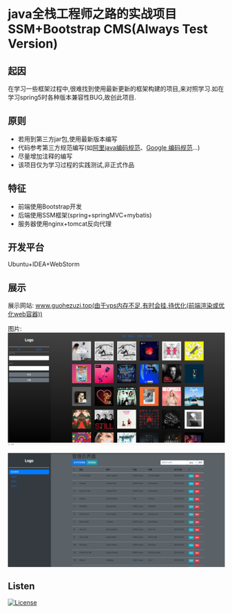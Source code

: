 # java全栈工程师之路的实战项目 SSM+Bootstrap CMS(Always Test Version)
## 起因
在学习一些框架过程中,很难找到使用最新更新的框架构建的项目,来对照学习.如在学习spring5时各种版本兼容性BUG,故创此项目.

## 原则
* 若用到第三方jar包,使用最新版本编写
* 代码参考第三方规范编写(如[阿里java编码规范](https://github.com/alibaba/p3c)、[Google 编码规范](https://google.github.io/styleguide)...)
* 尽量增加注释的编写
* 该项目仅为学习过程的实践测试,非正式作品

## 特征
* 前端使用Bootstrap开发
* 后端使用SSM框架(spring+springMVC+mybatis)
* 服务器使用nginx+tomcat反向代理

## 开发平台
Ubuntu+IDEA+WebStorm

## 展示
展示网站: www.guohezuzi.top(由于vps内存不足,有时会挂,待优化(前端渲染或优化web容器))

图片:
![](./data/show1.png)

![](./data/show2.png)

## Listen
[![License](https://img.shields.io/github/license/mashape/apistatus.svg)](https://opensource.org/licenses/MIT)

